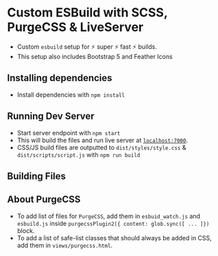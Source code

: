 # Custom ESBuild with SCSS, PurgeCSS & LiveServer

* Custom `esbuild` setup for ⚡ super ⚡ fast ⚡ builds.
* This setup also includes Bootstrap 5 and Feather Icons

## Installing dependencies

* Install dependencies with `npm install`

## Running Dev Server

* Start server endpoint with `npm start`
* This will build the files and run live server at [`localhost:7000`](http://localhost:7000).
* CSS/JS build files are outputted to `dist/styles/style.css` & `dist/scripts/script.js` with `npm run build`

## Building Files

## About PurgeCSS

* To add list of files for `PurgeCSS`, add them in `esbuid_watch.js` and `esbuild.js` inside `purgecssPlugin2({ content: glob.sync([ ... ]})` block.
* To add a list of safe-list classes that should always be added in CSS, add them in `views/purgecss.html`.
